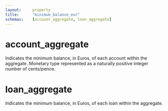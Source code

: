 ```yaml
---
layout:		property
title:		"minimum_balance_eur"
schemas:	[account_aggregate, loan_aggregate]
---
```


# account_aggregate
Indicates the minimum balance, in Euros, of each account within the aggregate. Monetary type represented as a naturally positive integer number of cents/pence.

# loan_aggregate
Indicates the minimum balance, in Euros, of each loan within the aggregate.

